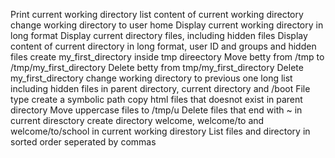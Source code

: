 Print current working directory
list content of current working directory
change working directory to user home
Display current working directory in long format
Display current directory files, including hidden files
Display content of current directory in long format, user ID and groups and hidden files
create my_first_directory inside tmp direectory
Move betty from /tmp to /tmp/my_first_directory
Delete betty from tmp/my_first_directory
Delete my_first_directory
change working directory to previous one
long list including hidden files in parent directory, current directory and /boot
File type
create a symbolic path
copy html files that doesnot exist in parent directory
Move uppercase files to /tmp/u
Delete files that end with ~ in current diresctory
create directory welcome, welcome/to and welcome/to/school in current working direstory
List files and directory in sorted order seperated by commas
